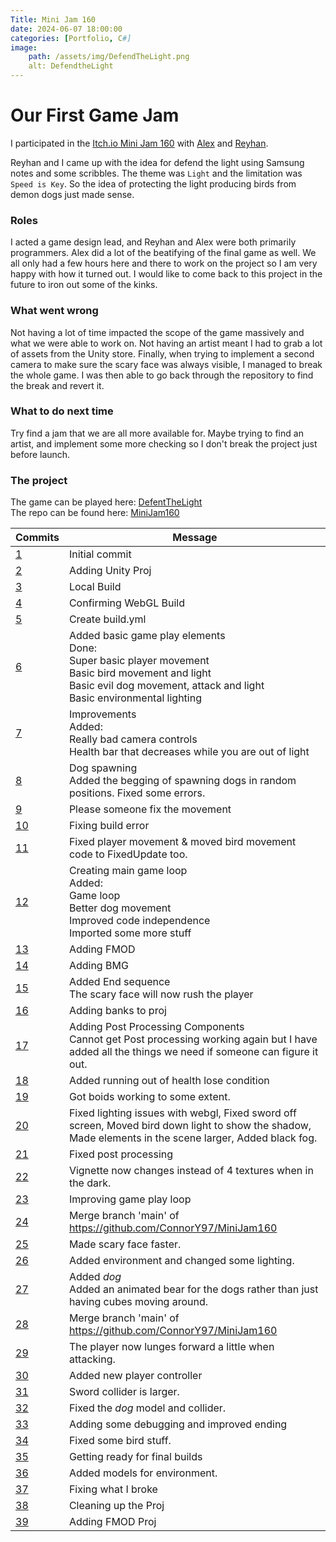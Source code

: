 ```yaml
---
Title: Mini Jam 160
date: 2024-06-07 18:00:00
categories: [Portfolio, C#]
image:
    path: /assets/img/DefendTheLight.png
    alt: DefendtheLight
---
```

# Our First Game Jam
I participated in the [Itch.io Mini Jam 160](https://itch.io/jam/mini-jam-160-light) with [Alex](https://github.com/AlexMollard) and [Reyhan](https://github.com/Dyfust).

Reyhan and I came up with the idea for defend the light using Samsung notes and some scribbles. The theme was `Light` and the limitation was `Speed is Key`. So the idea of protecting the light producing birds from demon dogs just made sense.

### Roles
I acted a game design lead, and Reyhan and Alex were both primarily programmers. Alex did a lot of the beatifying of the final game as well. We all only had a few hours here and there to work on the project so I am very happy with how it turned out. I would like to come back to this project in the future to iron out some of the kinks.

### What went wrong
Not having a lot of time impacted the scope of the game massively and what we were able to work on. Not having an artist meant I had to grab a lot of assets from the Unity store. Finally, when trying to implement a second camera to make sure the scary face was always visible, I managed to break the whole game. I was then able to go back through the repository to find the break and revert it.

### What to do next time
Try find a jam that we are all more available for. Maybe trying to find an artist, and implement some more checking so I don't break the project just before launch.

### The project
The game can be played here: [DefentTheLight](https://connory97.itch.io/lightjam)
<br>
The repo can be found here: [MiniJam160](https://github.com/ConnorY97/MiniJam160)

|Commits|Message|
|-------|-------|
|[1](https://github.com/ConnorY97/MiniJam160551d4583bf52819943f29b1a06066f291ac9f3c3) | Initial commit|
|[2](https://github.com/ConnorY97/MiniJam16020e10822a85b58b79c33600232045158f0b30982) | Adding Unity Proj|
|[3](https://github.com/ConnorY97/MiniJam16052aceb2ac0161a73638c165971a61b74d4fa88d1) | Local Build|
|[4](https://github.com/ConnorY97/MiniJam16029f088fc3aba59c620e0866d6832d66f3e7a0350) | Confirming WebGL Build|
|[5](https://github.com/ConnorY97/MiniJam1609854836331a71f145a10b63f395f1a6cc5780fbe) | Create build.yml|
|[6](https://github.com/ConnorY97/MiniJam1601ee4bc7716a974467bf7041814b6189a54e9252d) | Added basic game play elements<br>Done:<br>Super basic player movement<br>Basic bird movement and light<br>Basic evil dog movement, attack and light<br>Basic environmental lighting|
|[7](https://github.com/ConnorY97/MiniJam160108619cdddec66e5538cf1bae686ab588324496e) | Improvements<br>Added:<br>Really bad camera controls<br>Health bar that decreases while you are out of light|
|[8](https://github.com/ConnorY97/MiniJam160009b50345655226638c550abcb058659c4149251) | Dog spawning<br>Added the begging of spawning dogs in random positions. Fixed some errors.|
|[9](https://github.com/ConnorY97/MiniJam160d1fb866140d8ba9c3ff4879a831907e0443e16bc) | Please someone fix the movement|
|[10](https://github.com/ConnorY97/MiniJam160e5604a00e06e8bf28b89a435f83ea9f7fe5c9ed5) | Fixing build error|
|[11](https://github.com/ConnorY97/MiniJam160421dc3a970b0d53c352eead5bf0aeac570801b46) | Fixed player movement & moved bird movement code to FixedUpdate too.|
|[12](https://github.com/ConnorY97/MiniJam160ee90d6f91bb6ce5f5f1d276f91df540e98cb02e0) | Creating main game loop<br>Added:<br>Game loop<br>Better dog movement<br>Improved code independence<br>Imported some more stuff|
|[13](https://github.com/ConnorY97/MiniJam1600487f2036214c5a4dc6cbb8dcc945ede8dc5b270) | Adding FMOD|
|[14](https://github.com/ConnorY97/MiniJam16075a5388fb0496d683e6ebd28d3c87dd509de96be) | Adding BMG|
|[15](https://github.com/ConnorY97/MiniJam160c4265616298914c7f53fc7be6499bbff67fa7724) | Added End sequence<br>The scary face will now rush the player|
|[16](https://github.com/ConnorY97/MiniJam1608c2c81cd50257a938b8a07a101152cb135a1a176) | Adding banks to proj|
|[17](https://github.com/ConnorY97/MiniJam1604b05d08c80753a1d430e0744b3085eadfef17a6a) | Adding Post Processing Components<br>Cannot get Post processing working again but I have added all the things we need if someone can figure it out.|
|[18](https://github.com/ConnorY97/MiniJam160b801971470513f131cdfac07f573eee3579314d3) | Added running out of health lose condition|
|[19](https://github.com/ConnorY97/MiniJam160c84113384af79b1a55191b1aa641b7e826bac0cb) | Got boids working to some extent.|
|[20](https://github.com/ConnorY97/MiniJam160e5e3a2fa9d28e9fbfefe0f8174fd3d9cdbea44cc) | Fixed lighting issues with webgl, Fixed sword off screen, Moved bird down light to show the shadow, Made elements in the scene larger, Added black fog.|
|[21](https://github.com/ConnorY97/MiniJam160fd227bedde6ca6e2af9c293b9e72fb8bbdfade98) | Fixed post processing|
|[22](https://github.com/ConnorY97/MiniJam160d0582110f78f735aef50992cea4b7ba36ce94520) | Vignette now changes instead of 4 textures when in the dark.|
|[23](https://github.com/ConnorY97/MiniJam16033e1a03fdf90181ce822a424bbb09cb91171fc48) | Improving game play loop|
|[24](https://github.com/ConnorY97/MiniJam160f0af35868744141b0d364b59a952608207677492) | Merge branch 'main' of https://github.com/ConnorY97/MiniJam160|
|[25](https://github.com/ConnorY97/MiniJam160e4b347b86e1cffae47d6c91274311166472ecaf0) | Made scary face faster.|
|[26](https://github.com/ConnorY97/MiniJam1609aad9ae4edde992a391a9e9b0858c955b55b77b1) | Added environment and changed some lighting.|
|[27](https://github.com/ConnorY97/MiniJam160ad9dae4f3d24bac7d3189ee5631703356129c9cb) | Added *dog*<br>Added an animated bear for the dogs rather than just having cubes moving around.|
|[28](https://github.com/ConnorY97/MiniJam16013c311ff45815fd1eff9bd052a83e42e20e072e5) | Merge branch 'main' of https://github.com/ConnorY97/MiniJam160|
|[29](https://github.com/ConnorY97/MiniJam1609e008f3b7f90145b3eabdde24b2fe592996fe172) | The player now lunges forward a little when attacking.|
|[30](https://github.com/ConnorY97/MiniJam1604ded5795cdea0f9af2d30e997a867e0c072c2c94) | Added new player controller|
|[31](https://github.com/ConnorY97/MiniJam160eb995ec72dc485ceca5c436a73f613b1bade6be0) | Sword collider is larger.|
|[32](https://github.com/ConnorY97/MiniJam1600f45128dfe7bff2dd60faddfa8879203393ce721) | Fixed the *dog* model and collider.|
|[33](https://github.com/ConnorY97/MiniJam1600b513466f13f684120df47530c0547093b1f9d72) | Adding some debugging and improved ending|
|[34](https://github.com/ConnorY97/MiniJam16014201dc46c33fe49d4f779b9a5c1360a02798725) | Fixed some bird stuff.|
|[35](https://github.com/ConnorY97/MiniJam160d045891e69117c785d13bb01b2cf8f4b191ddbb7) | Getting ready for final builds|
|[36](https://github.com/ConnorY97/MiniJam160916fcd3a0404981966ed56ac0986fbfce4e0101f) | Added models for environment.|
|[37](https://github.com/ConnorY97/MiniJam160a533ae9f3659261a76d9f3147774950cbb3c126d) | Fixing what I broke|
|[38](https://github.com/ConnorY97/MiniJam160e18039603d29046280f9a779b3df52e5eb670304) | Cleaning up the Proj|
|[39](https://github.com/ConnorY97/MiniJam160bf215da775e298ba3f2d78ca7413e71375b310d9) | Adding FMOD Proj|